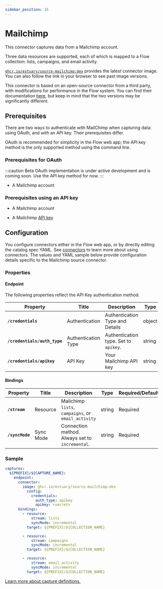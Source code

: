 ```yaml
---
sidebar_position: 16
---
```


# Mailchimp

This connector captures data from a Mailchimp account.

Three data resources are supported, each of which is mapped to a Flow collection: lists, campaigns, and email activity.

[`ghcr.io/estuary/source-mailchimp:dev`](https://ghcr.io/estuary/source-mailchimp:dev) provides the latest connector image. You can also follow the link in your browser to see past image versions.

This connector is based on an open-source connector from a third party, with modifications for performance in the Flow system.
You can find their documentation [here](https://docs.airbyte.com/integrations/sources/mailchimp),
but keep in mind that the two versions may be significantly different.

## Prerequisites

There are two ways to authenticate with MailChimp when capturing data: using OAuth, and with an API key.
Their prerequisites differ.

OAuth is recommended for simplicity in the Flow web app;
the API key method is the only supported method using the command line.

### Prerequisites for OAuth

:::caution Beta
OAuth implementation is under active development and is coming soon.
Use the API key method for now.
:::

* A Mailchimp account

### Prerequisites using an API key

* A Mailchimp account

* A Mailchimp [API key](https://mailchimp.com/developer/marketing/guides/quick-start/#generate-your-api-key)

## Configuration

You configure connectors either in the Flow web app, or by directly editing the catalog spec YAML.
See [connectors](../../../concepts/connectors.md#using-connectors) to learn more about using connectors. The values and YAML sample below provide configuration details specific to the Mailchimp source connector.

### Properties

#### Endpoint

The following properties reflect the API Key authentication method.

| Property | Title | Description | Type | Required/Default |
|---|---|---|---|---|
| **`/credentials`** | Authentication  | Authentication Type and Details | object | Required |
| **`/credentials/auth_type`** | Authentication Type | Authentication type. Set to `apikey`.  | string | Required |
| **`/credentials/apikey`** | API Key | Your Mailchimp API key | string | Required |

#### Bindings

| Property | Title | Description | Type | Required/Default |
|---|---|---|---|---|
| **`/stream`** | Resource | Mailchimp `lists`, `campaigns`, or `email_activity` | string | Required |
| **`/syncMode`** | Sync Mode | Connection method. Always set to `incremental`. | string | Required |

### Sample

```yaml
captures:
  ${PREFIX}/${CAPTURE_NAME}:
    endpoint:
      connector:
        image: ghcr.io/estuary/source-mailchimp:dev
          config:
            credentials:
              auth_type: apikey
              apikey: <secret>
      bindings:
        - resource:
            stream: lists
            syncMode: incremental
          target: ${PREFIX}/${COLLECTION_NAME}

        - resource:
            stream: campaigns
            syncMode: incremental
          target: ${PREFIX}/${COLLECTION_NAME}

        - resource:
            stream: email_activity
            syncMode: incremental
          target: ${PREFIX}/${COLLECTION_NAME}
```

[Learn more about capture definitions.](../../../concepts/captures.md#pull-captures)